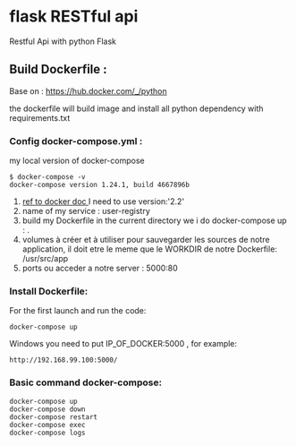 # flask RESTful api
Restful Api with python Flask 

## Build Dockerfile :
Base on : https://hub.docker.com/_/python

the dockerfile will build image and install all python dependency with requirements.txt

### Config docker-compose.yml :
my local version of docker-compose
```
$ docker-compose -v
docker-compose version 1.24.1, build 4667896b
```
1) [ref to docker doc ](https://docs.docker.com/compose/compose-file/) I need to use version:'2.2'
2) name of my service : user-registry
3) build my Dockerfile in the current directory we i do docker-compose up : .
4) volumes à créer et à utiliser pour sauvegarder les sources de notre application, 
il doit etre le meme que le WORKDIR de notre Dockerfile: /usr/src/app
5) ports ou acceder a notre server : 5000:80

### Install Dockerfile:
For the first launch and run the code:
```
docker-compose up
```
Windows you need to put IP_OF_DOCKER:5000 , for example:
```
http://192.168.99.100:5000/
```
### Basic command docker-compose: 
```
docker-compose up
docker-compose down
docker-compose restart
docker-compose exec
docker-compose logs
```
